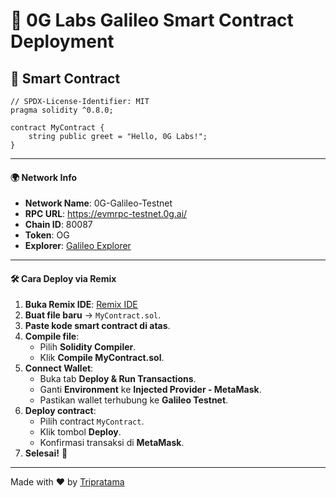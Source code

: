 # 🚀 0G Labs Galileo Smart Contract Deployment

## 📜 Smart Contract

```solidity
// SPDX-License-Identifier: MIT
pragma solidity ^0.8.0;

contract MyContract {
    string public greet = "Hello, 0G Labs!";
}
```

---

#### 🌍 Network Info

- **Network Name**: 0G-Galileo-Testnet
- **RPC URL**: https://evmrpc-testnet.0g.ai/
- **Chain ID**: 80087
- **Token**: OG
- **Explorer**: [Galileo Explorer](https://chainscan-galileo.0g.ai/)

---

#### 🛠 Cara Deploy via Remix

1. **Buka Remix IDE**: [Remix IDE](https://remix.ethereum.org)
2. **Buat file baru** → `MyContract.sol`.
3. **Paste kode smart contract di atas**.
4. **Compile file**:
   - Pilih **Solidity Compiler**.
   - Klik **Compile MyContract.sol**.
5. **Connect Wallet**:
   - Buka tab **Deploy & Run Transactions**.
   - Ganti **Environment** ke **Injected Provider - MetaMask**.
   - Pastikan wallet terhubung ke **Galileo Testnet**.
6. **Deploy contract**:
   - Pilih contract `MyContract`.
   - Klik tombol **Deploy**.
   - Konfirmasi transaksi di **MetaMask**.
7. **Selesai!** 🚀

---


Made with ❤️ by [Tripratama](https://github.com/tripratama)
